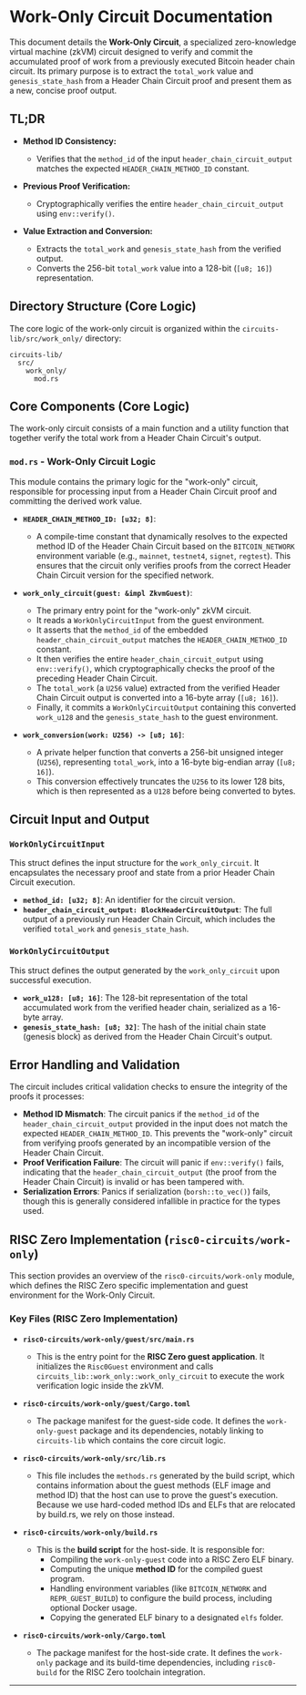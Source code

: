 # Work-Only Circuit Documentation

This document details the **Work-Only Circuit**, a specialized zero-knowledge virtual machine (zkVM) circuit designed to verify and commit the accumulated proof of work from a previously executed Bitcoin header chain circuit. Its primary purpose is to extract the `total_work` value and `genesis_state_hash` from a Header Chain Circuit proof and present them as a new, concise proof output.

## TL;DR
* **Method ID Consistency:**
    * Verifies that the `method_id` of the input `header_chain_circuit_output` matches the expected `HEADER_CHAIN_METHOD_ID` constant.

* **Previous Proof Verification:**
    * Cryptographically verifies the entire `header_chain_circuit_output` using `env::verify()`.

* **Value Extraction and Conversion:**
    * Extracts the `total_work` and `genesis_state_hash` from the verified output.
    * Converts the 256-bit `total_work` value into a 128-bit (`[u8; 16]`) representation.

## Directory Structure (Core Logic)

The core logic of the work-only circuit is organized within the `circuits-lib/src/work_only/` directory:

```
circuits-lib/
  src/
    work_only/
      mod.rs
```

## Core Components (Core Logic)

The work-only circuit consists of a main function and a utility function that together verify the total work from a Header Chain Circuit's output.

### `mod.rs` - Work-Only Circuit Logic

This module contains the primary logic for the "work-only" circuit, responsible for processing input from a Header Chain Circuit proof and committing the derived work value.

  * **`HEADER_CHAIN_METHOD_ID: [u32; 8]`**:

      * A compile-time constant that dynamically resolves to the expected method ID of the Header Chain Circuit based on the `BITCOIN_NETWORK` environment variable (e.g., `mainnet`, `testnet4`, `signet`, `regtest`). This ensures that the circuit only verifies proofs from the correct Header Chain Circuit version for the specified network.

  * **`work_only_circuit(guest: &impl ZkvmGuest)`**:

      * The primary entry point for the "work-only" zkVM circuit.
      * It reads a `WorkOnlyCircuitInput` from the guest environment.
      * It asserts that the `method_id` of the embedded `header_chain_circuit_output` matches the `HEADER_CHAIN_METHOD_ID` constant.
      * It then verifies the entire `header_chain_circuit_output` using `env::verify()`, which cryptographically checks the proof of the preceding Header Chain Circuit.
      * The `total_work` (a `U256` value) extracted from the verified Header Chain Circuit output is converted into a 16-byte array (`[u8; 16]`).
      * Finally, it commits a `WorkOnlyCircuitOutput` containing this converted `work_u128` and the `genesis_state_hash` to the guest environment.

  * **`work_conversion(work: U256) -> [u8; 16]`**:

      * A private helper function that converts a 256-bit unsigned integer (`U256`), representing `total_work`, into a 16-byte big-endian array (`[u8; 16]`).
      * This conversion effectively truncates the `U256` to its lower 128 bits, which is then represented as a `U128` before being converted to bytes.

## Circuit Input and Output

### `WorkOnlyCircuitInput`

This struct defines the input structure for the `work_only_circuit`. It encapsulates the necessary proof and state from a prior Header Chain Circuit execution.

  * **`method_id: [u32; 8]`**: An identifier for the circuit version.
  * **`header_chain_circuit_output: BlockHeaderCircuitOutput`**: The full output of a previously run Header Chain Circuit, which includes the verified `total_work` and `genesis_state_hash`.

### `WorkOnlyCircuitOutput`

This struct defines the output generated by the `work_only_circuit` upon successful execution.

  * **`work_u128: [u8; 16]`**: The 128-bit representation of the total accumulated work from the verified header chain, serialized as a 16-byte array.
  * **`genesis_state_hash: [u8; 32]`**: The hash of the initial chain state (genesis block) as derived from the Header Chain Circuit's output.

## Error Handling and Validation

The circuit includes critical validation checks to ensure the integrity of the proofs it processes:

  * **Method ID Mismatch**: The circuit panics if the `method_id` of the `header_chain_circuit_output` provided in the input does not match the expected `HEADER_CHAIN_METHOD_ID`. This prevents the "work-only" circuit from verifying proofs generated by an incompatible version of the Header Chain Circuit.
  * **Proof Verification Failure**: The circuit will panic if `env::verify()` fails, indicating that the `header_chain_circuit_output` (the proof from the Header Chain Circuit) is invalid or has been tampered with.
  * **Serialization Errors**: Panics if serialization (`borsh::to_vec()`) fails, though this is generally considered infallible in practice for the types used.

## RISC Zero Implementation (`risc0-circuits/work-only`)

This section provides an overview of the `risc0-circuits/work-only` module, which defines the RISC Zero specific implementation and guest environment for the Work-Only Circuit.

### Key Files (RISC Zero Implementation)

  * **`risc0-circuits/work-only/guest/src/main.rs`**

      * This is the entry point for the **RISC Zero guest application**. It initializes the `Risc0Guest` environment and calls `circuits_lib::work_only::work_only_circuit` to execute the work verification logic inside the zkVM.

  * **`risc0-circuits/work-only/guest/Cargo.toml`**

      * The package manifest for the guest-side code. It defines the `work-only-guest` package and its dependencies, notably linking to `circuits-lib` which contains the core circuit logic.

  * **`risc0-circuits/work-only/src/lib.rs`**

      * This file includes the `methods.rs` generated by the build script, which contains information about the guest methods (ELF image and method ID) that the host can use to prove the guest's execution. Because we use hard-coded method IDs and ELFs that are relocated by build.rs, we rely on those instead.

  * **`risc0-circuits/work-only/build.rs`**

      * This is the **build script** for the host-side. It is responsible for:
          * Compiling the `work-only-guest` code into a RISC Zero ELF binary.
          * Computing the unique **method ID** for the compiled guest program.
          * Handling environment variables (like `BITCOIN_NETWORK` and `REPR_GUEST_BUILD`) to configure the build process, including optional Docker usage.
          * Copying the generated ELF binary to a designated `elfs` folder.

  * **`risc0-circuits/work-only/Cargo.toml`**

      * The package manifest for the host-side crate. It defines the `work-only` package and its build-time dependencies, including `risc0-build` for the RISC Zero toolchain integration.

-----
